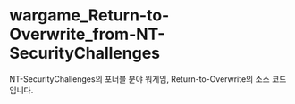 # wargame_Return-to-Overwrite_from-NT-SecurityChallenges
NT-SecurityChallenges의 포너블 분야 워게임, Return-to-Overwrite의 소스 코드입니다.
